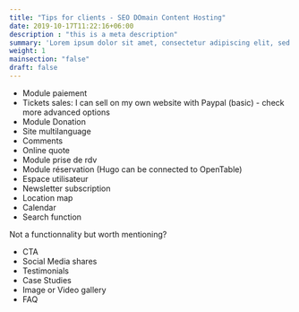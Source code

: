 ```yaml
---
title: "Tips for clients - SEO DOmain Content Hosting"
date: 2019-10-17T11:22:16+06:00
description : "this is a meta description"
summary: 'Lorem ipsum dolor sit amet, consectetur adipiscing elit, sed do eiusmod tempor incididunt ut labore et dolore magna aliqua.'
weight: 1
mainsection: "false"
draft: false
---
```


- Module paiement
- Tickets sales: I can sell on my own website with Paypal (basic) - check more advanced options
- Module Donation
- Site multilanguage
- Comments
- Online quote
- Module prise de rdv
- Module réservation (Hugo can be connected to OpenTable)
- Espace utilisateur
- Newsletter subscription
- Location map
- Calendar
- Search function


Not a functionnality but worth mentioning?
- CTA
- Social Media shares
- Testimonials
- Case Studies
- Image or Video gallery
- FAQ
